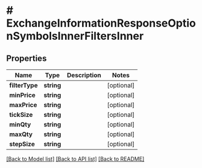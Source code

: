 # # ExchangeInformationResponseOptionSymbolsInnerFiltersInner

## Properties

Name | Type | Description | Notes
------------ | ------------- | ------------- | -------------
**filterType** | **string** |  | [optional]
**minPrice** | **string** |  | [optional]
**maxPrice** | **string** |  | [optional]
**tickSize** | **string** |  | [optional]
**minQty** | **string** |  | [optional]
**maxQty** | **string** |  | [optional]
**stepSize** | **string** |  | [optional]

[[Back to Model list]](../../README.md#models) [[Back to API list]](../../README.md#endpoints) [[Back to README]](../../README.md)
